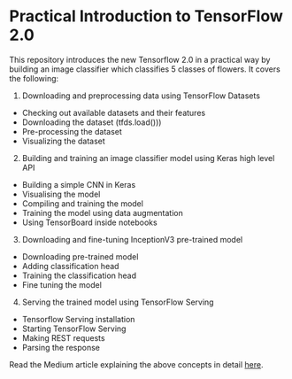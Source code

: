 # Practical Introduction to TensorFlow 2.0
This repository introduces the new Tensorflow 2.0 in a practical way by building an image classifier which classifies 5 classes of flowers. It covers the following:
1. Downloading and preprocessing data using TensorFlow Datasets
* Checking out available datasets and their features
* Downloading the dataset (tfds.load()))
* Pre-processing the dataset
* Visualizing the dataset

2. Building and training an image classifier model using Keras high level API
* Building a simple CNN in Keras
* Visualising the model
* Compiling and training the model
* Training the model using data augmentation
* Using TensorBoard inside notebooks

3. Downloading and fine-tuning InceptionV3 pre-trained model
* Downloading pre-trained model
* Adding classification head
* Training the classification head
* Fine tuning the model

4. Serving the trained model using TensorFlow Serving
* Tensorflow Serving installation
* Starting TensorFlow Serving
* Making REST requests
* Parsing the response

Read the Medium article explaining the above concepts in detail [here](https://medium.com/@himanshurawlani/getting-started-with-tensorflow-2-0-faf5428febae?source=friends_link&sk=216dd7c2de38e8344737221768126b14).
